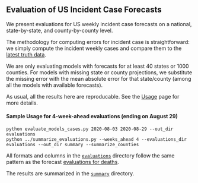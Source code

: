 ## Evaluation of US Incident Case Forecasts

We present evaluations for US weekly incident case forecasts on a national, state-by-state, and county-by-county level.

The methodology for computing errors for incident case is straightforward: we simply compute the incident weekly cases and compare them to the [latest truth data](https://github.com/reichlab/covid19-forecast-hub/blob/master/data-truth/truth-Incident%20Cases.csv).

We are only evaluating models with forecasts for at least 40 states or 1000 counties. For models with missing state or county projections, we substitute the missing error with the mean absolute error for that state/county (among all the models with available forecasts).

As usual, all the results here are reproducable. See the [Usage](https://github.com/youyanggu/covid19-forecast-hub-evaluation#usage) page for more details.

#### Sample Usage for 4-week-ahead evaluations (ending on August 29)
```
python evaluate_models_cases.py 2020-08-03 2020-08-29 --out_dir evaluations
python ../summarize_evaluations.py --weeks_ahead 4 --evaluations_dir evaluations --out_dir summary --summarize_counties
```

All formats and columns in the [`evaluations`](/cases/evaluations) directory follow the same pattern as the forecast [evaluations for deaths](/evaluations).

The results are summarized in the [`summary`](/cases/summary) directory.
